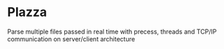 # Plazza
Parse multiple files passed in real time with precess, threads and TCP/IP communication on server/client architecture
